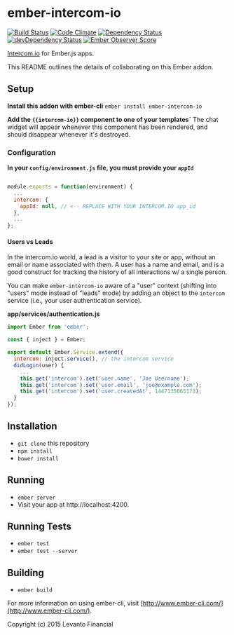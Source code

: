 # ember-intercom-io

[![Build Status](https://travis-ci.org/levanto-financial/ember-intercom-io.svg?branch=master)](https://travis-ci.org/levanto-financial/ember-intercom-io)
[![Code Climate](https://codeclimate.com/github/Levanto-Financial/ember-intercom-io/badges/gpa.svg)](https://codeclimate.com/github/Levanto-Financial/ember-intercom-io)
[![Dependency Status](https://david-dm.org/levanto-financial/ember-intercom-io.svg)](https://david-dm.org/levanto-financial/ember-intercom-io)
[![devDependency Status](https://david-dm.org/levanto-financial/ember-intercom-io/dev-status.svg)](https://david-dm.org/levanto-financial/ember-intercom-io#info=devDependencies)
[![Ember Observer Score](http://emberobserver.com/badges/ember-intercom-io.svg)](http://emberobserver.com/addons/ember-intercom-io)

[Intercom.io](http://intercom.io) for Ember.js apps. 

This README outlines the details of collaborating on this Ember addon.

## Setup

**Install this addon with ember-cli** `ember install ember-intercom-io`

**Add the `{{intercom-io}}` component to one of your templates`**
The chat widget will appear whenever this component has been rendered, and should disappear whenever it's destroyed.

### Configuration

**In your `config/environment.js` file, you must provide your `appId`**

```js

module.exports = function(environment) {
  ...
  intercom: {
    appId: null, // <-- REPLACE WITH YOUR INTERCOM.IO app_id
  },
  ...
};

```


#### Users vs Leads

In the intercom.io world, a lead is a visitor to your site or app, without an email or name associated with them. A user has a name and email, and is a good construct for tracking the history of all interactions w/ a single person.

You can make `ember-intercom-io` aware of a "user" context (shifting into "users" mode instead of "leads" mode) by adding an object to the `intercom` service (i.e., your user authentication service).

**app/services/authentication.js**
```js
import Ember from 'ember';

const { inject } = Ember;

export default Ember.Service.extend({
  intercom: inject.service(), // the intercom service
  didLogin(user) {
    ...
    this.get('intercom').set('user.name', 'Joe Username');
    this.get('intercom').set('user.email', 'joe@example.com');
    this.get('intercom').set('user.createdAt', 1447135065173);
  }
});

```

## Installation

* `git clone` this repository
* `npm install`
* `bower install`

## Running

* `ember server`
* Visit your app at http://localhost:4200.

## Running Tests

* `ember test`
* `ember test --server`

## Building

* `ember build`

For more information on using ember-cli, visit [http://www.ember-cli.com/](http://www.ember-cli.com/).

Copyright (c) 2015 Levanto Financial
